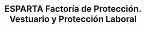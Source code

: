 ---
title: "ESPARTA Factoría de Protección. Vestuario y Protección Laboral"
url: /jaen/esparta-factoria-de-proteccion-vestuario-y-proteccion-laboral/
shop: regalo
---